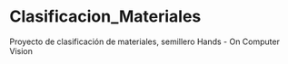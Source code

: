 # Clasificacion_Materiales
Proyecto de clasificación de materiales, semillero Hands - On Computer Vision
